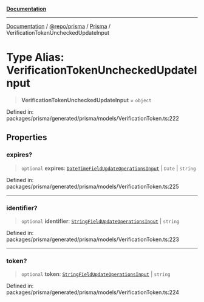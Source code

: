 [**Documentation**](../../../../../README.md)

***

[Documentation](../../../../../README.md) / [@repo/prisma](../../../README.md) / [Prisma](../README.md) / VerificationTokenUncheckedUpdateInput

# Type Alias: VerificationTokenUncheckedUpdateInput

> **VerificationTokenUncheckedUpdateInput** = `object`

Defined in: packages/prisma/generated/prisma/models/VerificationToken.ts:222

## Properties

### expires?

> `optional` **expires**: [`DateTimeFieldUpdateOperationsInput`](DateTimeFieldUpdateOperationsInput.md) \| `Date` \| `string`

Defined in: packages/prisma/generated/prisma/models/VerificationToken.ts:225

***

### identifier?

> `optional` **identifier**: [`StringFieldUpdateOperationsInput`](StringFieldUpdateOperationsInput.md) \| `string`

Defined in: packages/prisma/generated/prisma/models/VerificationToken.ts:223

***

### token?

> `optional` **token**: [`StringFieldUpdateOperationsInput`](StringFieldUpdateOperationsInput.md) \| `string`

Defined in: packages/prisma/generated/prisma/models/VerificationToken.ts:224
